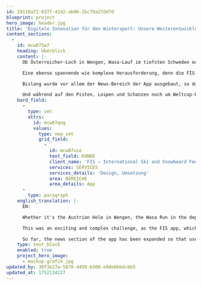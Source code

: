 ```yaml
---
id: 19110a72-9377-41d2-ab06-2bc79a27dd7d
blueprint: project
hero_image: header.jpg
title: 'Digitale Innovation für den Wintersport: Unsere Weiterentwicklung der FIS-App'
content_sections:
  -
    id: mcw075w7
    heading: Überblick
    content: |-
      Ob Österreicher-Loch in Wengen, Wasa-Lauf im tiefsten Schweden oder Weitenjagd am Holmenkollen: Der Skisport ist extrem vielschichtig und dank der Live-Übertragungen im TV so populär wie nie zuvor. Entsprechend umfassend und aktuell will der Fan immer und überall informiert sein. Um dies zu gewährleisten und die Aktualität zugleich auf eine neue interaktive Ebene zu hieven, hat Seitwerk im Auftrag des internationalen Skiverbandes (FIS) dessen App weiterentwickelt.

      Eine ebenso spannende wie komplexe Herausforderung, denn die FIS-App, die aktuell auf über 200.000 Geräten weltweit installiert ist, wurde in React Native entwickelt. Obwohl Seitwerk normalerweise andere Technologien nutzt, konnten sich unsere App-Entwickler dank ihrer umfassenden Expertise schnell in das Framework einarbeiten und das Projekt erfolgreich vorantreiben.

      Bislang wurde vor allem der News-Bereich der App ausgebaut, so dass die User nunmehr Zugriff auf alle News der FIS-Website haben und Inhalte gezielt nach Interessen filtern können. Der Bereich „FIS TV“ wurde technisch und gestalterisch neu entwickelt und rechtzeitig zum Auftakt der alpinen Weltcupsaison 2024 in Sölden veröffentlicht. Nun finden User direkt in der App den gesamten Video- und Live-Streamkatalog der FIS. In Zusammenarbeit mit Endeavor Streaming entstand so eine nahtlose Video-Experience, deren UI komplett von Seitwerk entwickelt wurde. Zudem erhalten die User auf Basis ihrer favorisierten Athleten und Disziplinen individuelle Feeds.

      Und während auf den Pisten, Loipen und Schanzen noch um Weltcup-Punkte gefightet wird, denkt man auch in Uffing nicht an den Einkehrschwung: Seitwerk bereitet sich auf die weitere Zusammenarbeit mit der FIS vor und verleiht demnächst der Website des Verbandes einen neuen technologischen Schliff.
    bard_field:
      -
        type: set
        attrs:
          id: mcw07qog
          values:
            type: new_set
            grid_field:
              -
                id: mcw07uie
                text_field: KUNDE
                client_name: 'FIS – International Ski and Snowboard Federation'
                services: SERVICES
                services_details: 'Design, Umsetzung'
                area: BEREICHE
                area_details: App
      -
        type: paragraph
    english_translation: |-
      EN:

      Whether it's the Austrian Hole in Wengen, the Wasa Run in the depths of Sweden or the famous skijumping at Holmenkollen: Skiing is extremely multifaceted and more popular than ever before thanks to live TV broadcasts. Fans want to be informed comprehensively and up-to-date at all times and everywhere. In order to guarantee this and at the same time raise the topicality to a new interactive level, Seitwerk has further developed its app on behalf of the International Ski Federation (FIS).

      This was an exciting and complex challenge, as the FIS app, which is currently installed on over 200,000 devices worldwide, was developed in React Native. Although Seitwerk normally uses other technologies, our app developers were able to quickly familiarize themselves with the framework thanks to their extensive expertise and successfully drive the project forward.

      So far, the news section of the app has been expanded so that users now have access to all news from the FIS website and can filter content according to their interests. The “FIS TV” section was redeveloped in terms of technology and design and published in time for the start of the 2024 Alpine World Cup season in Sölden. Users can now find the entire FIS video and live stream catalog directly in the app. In collaboration with Endeavor Streaming, a seamless video experience was created with a UI developed entirely by Seitwerk. Users also receive individual feeds based on their favorite athletes and disciplines.
    type: text_block
    enabled: true
    project_hero_image:
      - mockup-grafik.jpg
updated_by: 30f3e27a-5870-4459-b308-e9de0bbdcbb5
updated_at: 1752134227
---
```

